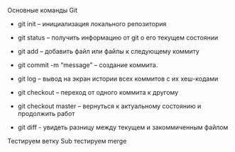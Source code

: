Основные команды Git
+ git init – инициализация локального репозитория
+ git status – получить информацию от git о его текущем состоянии
+ git add – добавить файл или файлы к следующему коммиту
+ git commit -m “message” – создание коммита.
+ git log – вывод на экран истории всех коммитов с их хеш-кодами
+ git checkout – переход от одного коммита к другому

 + git checkout master – вернуться к актуальному состоянию и продолжить работ
 
+ git diff  - увидеть разницу между текущем и закоммиченным файлом

Тестируем ветку Sub
тестируем merge

